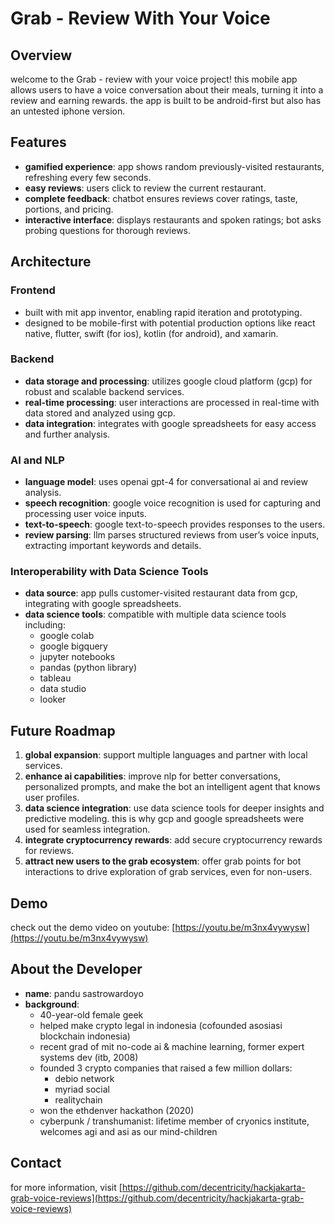 # Grab - Review With Your Voice

## Overview

welcome to the Grab - review with your voice project! this mobile app allows users to have a voice conversation about their meals, turning it into a review and earning rewards. the app is built to be android-first but also has an untested iphone version.

## Features

- **gamified experience**: app shows random previously-visited restaurants, refreshing every few seconds.
- **easy reviews**: users click to review the current restaurant.
- **complete feedback**: chatbot ensures reviews cover ratings, taste, portions, and pricing.
- **interactive interface**: displays restaurants and spoken ratings; bot asks probing questions for thorough reviews.

## Architecture

### Frontend

- built with mit app inventor, enabling rapid iteration and prototyping.
- designed to be mobile-first with potential production options like react native, flutter, swift (for ios), kotlin (for android), and xamarin.

### Backend

- **data storage and processing**: utilizes google cloud platform (gcp) for robust and scalable backend services.
- **real-time processing**: user interactions are processed in real-time with data stored and analyzed using gcp.
- **data integration**: integrates with google spreadsheets for easy access and further analysis.

### AI and NLP

- **language model**: uses openai gpt-4 for conversational ai and review analysis.
- **speech recognition**: google voice recognition is used for capturing and processing user voice inputs.
- **text-to-speech**: google text-to-speech provides responses to the users.
- **review parsing**: llm parses structured reviews from user’s voice inputs, extracting important keywords and details.

### Interoperability with Data Science Tools

- **data source**: app pulls customer-visited restaurant data from gcp, integrating with google spreadsheets.
- **data science tools**: compatible with multiple data science tools including:
  - google colab
  - google bigquery
  - jupyter notebooks
  - pandas (python library)
  - tableau
  - data studio
  - looker

## Future Roadmap

1. **global expansion**: support multiple languages and partner with local services.
2. **enhance ai capabilities**: improve nlp for better conversations, personalized prompts, and make the bot an intelligent agent that knows user profiles.
3. **data science integration**: use data science tools for deeper insights and predictive modeling. this is why gcp and google spreadsheets were used for seamless integration.
4. **integrate cryptocurrency rewards**: add secure cryptocurrency rewards for reviews.
5. **attract new users to the grab ecosystem**: offer grab points for bot interactions to drive exploration of grab services, even for non-users.

## Demo

check out the demo video on youtube: [https://youtu.be/m3nx4vywysw](https://youtu.be/m3nx4vywysw)

## About the Developer

- **name**: pandu sastrowardoyo
- **background**: 
  - 40-year-old female geek
  - helped make crypto legal in indonesia (cofounded asosiasi blockchain indonesia)
  - recent grad of mit no-code ai & machine learning, former expert systems dev (itb, 2008)
  - founded 3 crypto companies that raised a few million dollars:
    - debio network
    - myriad social
    - realitychain
  - won the ethdenver hackathon (2020)
  - cyberpunk / transhumanist: lifetime member of cryonics institute, welcomes agi and asi as our mind-children

## Contact

for more information, visit [https://github.com/decentricity/hackjakarta-grab-voice-reviews](https://github.com/decentricity/hackjakarta-grab-voice-reviews)
